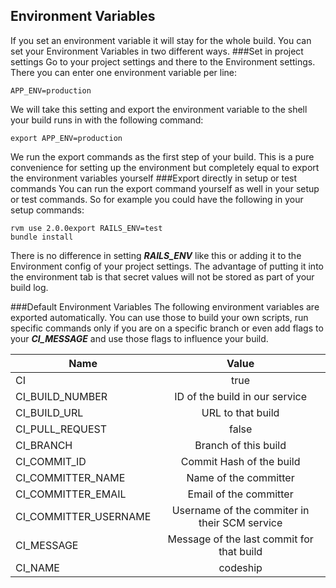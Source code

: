 ## Environment Variables

If you set an environment variable it will stay for the whole build. You can set your Environment Variables in two different ways.
###Set in project settings
Go to your project settings and there to the Environment settings. There you can enter one environment variable per line:

    APP_ENV=production

We will take this setting and export the environment variable to the shell your build runs in with the following command:

    export APP_ENV=production

We run the export commands as the first step of your build. This is a pure convenience for setting up the environment but completely equal to export the environment variables yourself
###Export directly in setup or test commands
You can run the export command yourself as well in your setup or test commands. So for example you could have the following in your setup commands:

    rvm use 2.0.0export RAILS_ENV=test
    bundle install

There is no difference in setting ***RAILS_ENV*** like this or adding it to the Environment config of your project settings. The advantage of putting it into the environment tab is that secret values will not be stored as part of your build log.

###Default Environment Variables
The following environment variables are exported automatically. You can use those to build your own scripts, run specific commands only if you are on a specific branch or even add flags to your ***CI_MESSAGE*** and use those flags to influence your build.

| Name                        | Value                                              |
| ----------------------------|:--------------------------------------------------:|
| CI                          |  true                                              |
| CI_BUILD_NUMBER             |  ID of the build in our service                    |
| CI_BUILD_URL                |  URL to that build                                 |
| CI_PULL_REQUEST             |  false                                             |
| CI_BRANCH                   |  Branch of this build                              |
|  CI_COMMIT_ID               |  Commit Hash of the build                          |
| CI_COMMITTER_NAME           |  Name of the committer                             |
| CI_COMMITTER_EMAIL          |  Email of the committer                            |
| CI_COMMITTER_USERNAME       |  Username of the commiter in their SCM service     |
| CI_MESSAGE                  |  Message of the last commit for that build         |
| CI_NAME                     |  codeship                                          |

